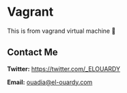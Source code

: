 
# Vagrant
This is from vagrand virtual machine 🙏

## Contact Me

**Twitter:** https://twitter.com/_ELOUARDY

**Email:** ouadia@el-ouardy.com

